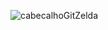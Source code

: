 ![cabecalhoGitZelda](https://github.com/user-attachments/assets/0ab3f28b-6ee1-4b5d-8dba-322e861af126)
